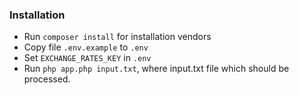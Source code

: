 ### Installation

* Run `composer install` for installation vendors
* Copy file `.env.example` to `.env`
* Set `EXCHANGE_RATES_KEY` in `.env`
* Run `php app.php input.txt`, where input.txt file which should be processed.
